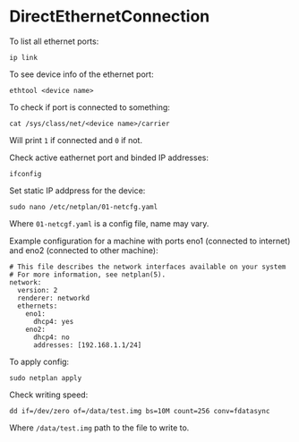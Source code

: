 # DirectEthernetConnection

To list all ethernet ports:

    ip link
    
To see device info of the ethernet port:

    ethtool <device name>
    
To check if port is connected to something:

    cat /sys/class/net/<device name>/carrier

Will print `1` if connected and `0` if not.

Check active eathernet port and binded IP addresses:

    ifconfig
    
Set static IP addpress for the device:

    sudo nano /etc/netplan/01-netcfg.yaml

Where `01-netcgf.yaml` is a config file, name may vary.

Example configuration for a machine with ports eno1 (connected to internet) and eno2 (connected to other machine):

    # This file describes the network interfaces available on your system
    # For more information, see netplan(5).
    network:
      version: 2
      renderer: networkd
      ethernets:
        eno1:
          dhcp4: yes
        eno2:
          dhcp4: no
          addresses: [192.168.1.1/24]

To apply config:

    sudo netplan apply

Check writing speed:
    
    dd if=/dev/zero of=/data/test.img bs=10M count=256 conv=fdatasync

Where `/data/test.img` path to the file to write to.
